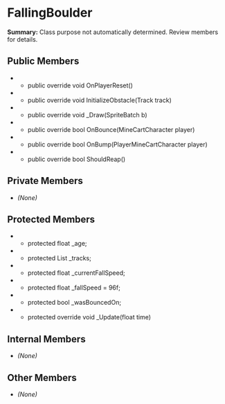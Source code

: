 # FallingBoulder

**Summary:** Class purpose not automatically determined. Review members for details.

## Public Members
- - public override void OnPlayerReset()
- - public override void InitializeObstacle(Track track)
- - public override void _Draw(SpriteBatch b)
- - public override bool OnBounce(MineCartCharacter player)
- - public override bool OnBump(PlayerMineCartCharacter player)
- - public override bool ShouldReap()

## Private Members
- *(None)*

## Protected Members
- - protected float _age;
- - protected List<Track> _tracks;
- - protected float _currentFallSpeed;
- - protected float _fallSpeed = 96f;
- - protected bool _wasBouncedOn;
- - protected override void _Update(float time)

## Internal Members
- *(None)*

## Other Members
- *(None)*
